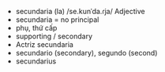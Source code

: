 
- secundaria (la)	/se.kunˈda.ɾja/	Adjective	
- secundaria = no principal	
- phụ, thứ cấp	
- supporting / secondary	
- Actriz secundaria	
- secundario (secondary), segundo (second)
- secundarius